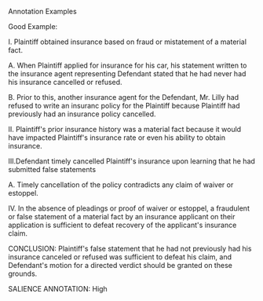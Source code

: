 Annotation Examples

Good Example:

I. Plaintiff obtained insurance based on fraud or mistatement of a material fact.

A. When Plaintiff applied for insurance for his car, his statement written to the insurance agent representing Defendant stated that he had never had his insurance cancelled or refused.

B. Prior to this, another insurance agent for the Defendant, Mr. Lilly had refused to write an insuranc policy for the Plaintiff because Plaintiff had previously had an insurance policy cancelled.

II. Plaintiff's prior insurance history was a material fact because it would have impacted Plaintiff's insurance rate or even his ability to obtain insurance.

III.Defendant timely cancelled Plaintiff's insurance upon learning that he had submitted false statements

A. Timely cancellation of the policy contradicts any claim of waiver or estoppel.

IV. In the absence of pleadings or proof of waiver or estoppel, a fraudulent or false statement of a material fact by an insurance applicant on their application is sufficient to defeat recovery of the applicant's insurance claim.

CONCLUSION:
Plaintiff's false statement that he had not previously had his insurance canceled or refused was sufficient to defeat his claim, and Defendant's motion for a directed verdict should be granted on these grounds.

SALIENCE ANNOTATION:
High